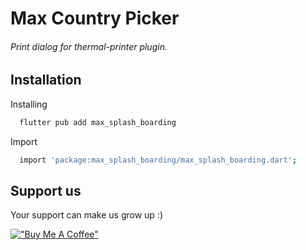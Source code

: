 
# Max Country Picker


###### Print dialog for thermal-printer plugin.

## Installation

Installing

```bash
  flutter pub add max_splash_boarding
```
    
Import

```bash
  import 'package:max_splash_boarding/max_splash_boarding.dart';
```
    
## Support us

Your support can make us grow up :)

[!["Buy Me A Coffee"](https://tothemax.dev/assets/max_support_button.png)](https://linktr.ee/tothemaxdev)


